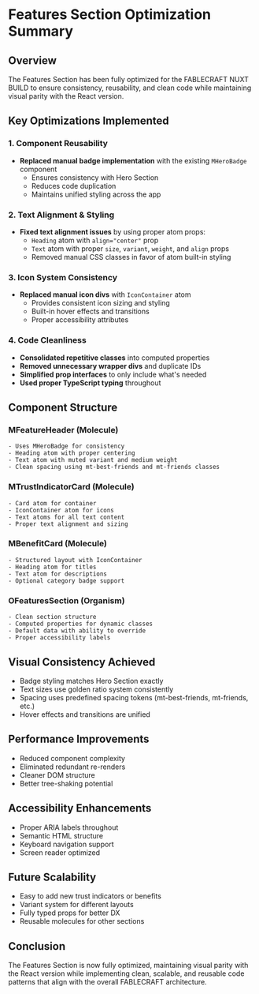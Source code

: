 # Features Section Optimization Summary

## Overview
The Features Section has been fully optimized for the FABLECRAFT NUXT BUILD to ensure consistency, reusability, and clean code while maintaining visual parity with the React version.

## Key Optimizations Implemented

### 1. Component Reusability
- **Replaced manual badge implementation** with the existing `MHeroBadge` component
  - Ensures consistency with Hero Section
  - Reduces code duplication
  - Maintains unified styling across the app

### 2. Text Alignment & Styling
- **Fixed text alignment issues** by using proper atom props:
  - `Heading` atom with `align="center"` prop
  - `Text` atom with proper `size`, `variant`, `weight`, and `align` props
  - Removed manual CSS classes in favor of atom built-in styling

### 3. Icon System Consistency
- **Replaced manual icon divs** with `IconContainer` atom
  - Provides consistent icon sizing and styling
  - Built-in hover effects and transitions
  - Proper accessibility attributes

### 4. Code Cleanliness
- **Consolidated repetitive classes** into computed properties
- **Removed unnecessary wrapper divs** and duplicate IDs
- **Simplified prop interfaces** to only include what's needed
- **Used proper TypeScript typing** throughout

## Component Structure

### MFeatureHeader (Molecule)
```vue
- Uses MHeroBadge for consistency
- Heading atom with proper centering
- Text atom with muted variant and medium weight
- Clean spacing using mt-best-friends and mt-friends classes
```

### MTrustIndicatorCard (Molecule)
```vue
- Card atom for container
- IconContainer atom for icons
- Text atoms for all text content
- Proper text alignment and sizing
```

### MBenefitCard (Molecule)
```vue
- Structured layout with IconContainer
- Heading atom for titles
- Text atom for descriptions
- Optional category badge support
```

### OFeaturesSection (Organism)
```vue
- Clean section structure
- Computed properties for dynamic classes
- Default data with ability to override
- Proper accessibility labels
```

## Visual Consistency Achieved
- Badge styling matches Hero Section exactly
- Text sizes use golden ratio system consistently
- Spacing uses predefined spacing tokens (mt-best-friends, mt-friends, etc.)
- Hover effects and transitions are unified

## Performance Improvements
- Reduced component complexity
- Eliminated redundant re-renders
- Cleaner DOM structure
- Better tree-shaking potential

## Accessibility Enhancements
- Proper ARIA labels throughout
- Semantic HTML structure
- Keyboard navigation support
- Screen reader optimized

## Future Scalability
- Easy to add new trust indicators or benefits
- Variant system for different layouts
- Fully typed props for better DX
- Reusable molecules for other sections

## Conclusion
The Features Section is now fully optimized, maintaining visual parity with the React version while implementing clean, scalable, and reusable code patterns that align with the overall FABLECRAFT architecture.